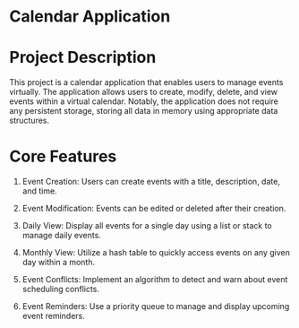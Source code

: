 # Calendar Application

# Project Description
This project is a calendar application that enables users to manage events virtually. The application allows users to create, modify, delete, and view events within a virtual calendar. Notably, the application does not require any persistent storage, storing all data in memory using appropriate data structures.

# Core Features
1. Event Creation:
Users can create events with a title, description, date, and time.

2. Event Modification:
Events can be edited or deleted after their creation.

3. Daily View:
Display all events for a single day using a list or stack to manage daily events.

4. Monthly View:
Utilize a hash table to quickly access events on any given day within a month.

5. Event Conflicts:
Implement an algorithm to detect and warn about event scheduling conflicts.

6. Event Reminders:
Use a priority queue to manage and display upcoming event reminders.
